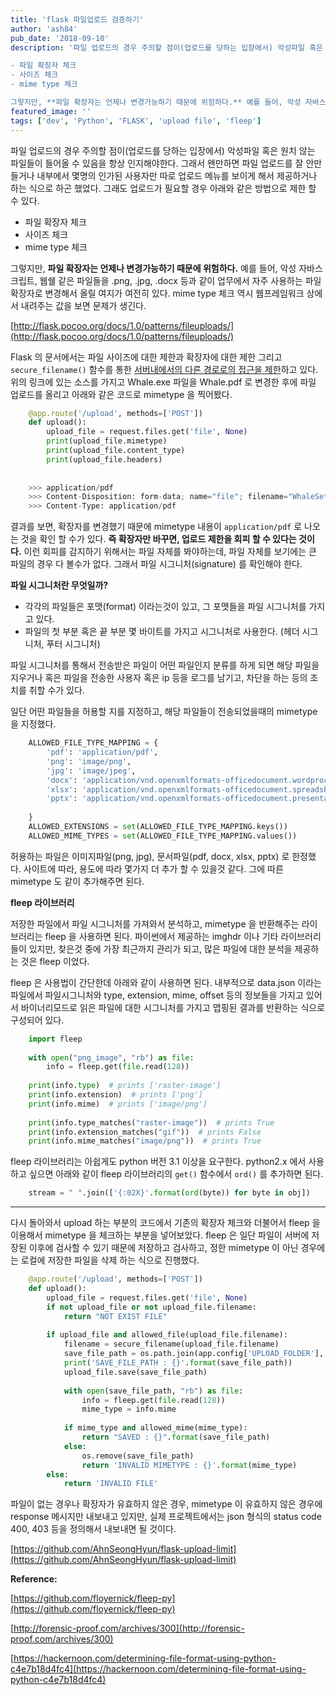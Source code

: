 ```yaml
---
title: 'flask 파일업로드 검증하기'
author: 'ash84'
pub_date: '2018-09-10'
description: '파일 업로드의 경우 주의할 점이(업로드를 당하는 입장에서) 악성파일 혹은 원치 않는 파일들이 들어올 수 있음을 항상 인지해야한다. 그래서 왠만하면 파일 업로드를 잘 안만들거나 내부에서 몇명의 인가된 사용자만 따로 업로드 메뉴를 보이게 해서 제공하거나 하는 식으로 하곤 했었다. 그래도 업로드가 필요할 경우 아래와 같은 방법으로 제한 할 수 있다. 

- 파일 확장자 체크
- 사이즈 체크
- mime type 체크

그렇지만, **파일 확장자는 언제나 변경가능하기 때문에 위험하다.** 예를 들어, 악성 자바스크립트, 웹쉘 같은 파일들을'
featured_image: ''
tags: ['dev', 'Python', 'FLASK', 'upload file', 'fleep']
---
```


파일 업로드의 경우 주의할 점이(업로드를 당하는 입장에서) 악성파일 혹은 원치 않는 파일들이 들어올 수 있음을 항상 인지해야한다. 그래서 왠만하면 파일 업로드를 잘 안만들거나 내부에서 몇명의 인가된 사용자만 따로 업로드 메뉴를 보이게 해서 제공하거나 하는 식으로 하곤 했었다. 그래도 업로드가 필요할 경우 아래와 같은 방법으로 제한 할 수 있다. 

- 파일 확장자 체크
- 사이즈 체크
- mime type 체크

그렇지만, **파일 확장자는 언제나 변경가능하기 때문에 위험하다.** 예를 들어, 악성 자바스크립트, 웹쉘 같은 파일들을 .png, .jpg, .docx 등과 같이 업무에서 자주 사용하는 파일 확장자로 변경해서 올릴 여지가 여전히 있다. mime type 체크 역시 웹프레임워크 상에서 내려주는 값을 보면 문제가 생긴다. 

[http://flask.pocoo.org/docs/1.0/patterns/fileuploads/](http://flask.pocoo.org/docs/1.0/patterns/fileuploads/)

Flask 의 문서에서는 파일 사이즈에 대한 제한과 확장자에 대한 제한 그리고 `secure_filename()` 함수를 통한 [서버내에서의 다른 경로로의 접근을 제한](http://werkzeug.pocoo.org/docs/0.14/utils/#werkzeug.utils.secure_filename)하고 있다. 위의 링크에 있는 소스를 가지고 Whale.exe 파일을 Whale.pdf 로 변경한 후에 파일 업로드를 올리고 아래와 같은 코드로 mimetype 을 찍어봤다. 

```python 
    @app.route('/upload', methods=['POST'])
    def upload():
        upload_file = request.files.get('file', None)
        print(upload_file.mimetype)
        print(upload_file.content_type)
        print(upload_file.headers)
    
    
    >>> application/pdf
    >>> Content-Disposition: form-data; name="file"; filename="WhaleSetup.pdf"
    >>> Content-Type: application/pdf
```

결과를 보면, 확장자를 변경했기 때문에 mimetype 내용이 `application/pdf` 로 나오는 것을 확인 할 수가 있다. **즉 확장자만 바꾸면, 업로드 제한을 회피 할 수 있다는 것이다.** 이런 회피를 감지하기 위해서는 파일 자체를 봐야하는데, 파일 자체를 보기에는 큰 파일의 경우 다 볼수가 없다. 그래서 파일 시그니처(signature) 를 확인해야 한다. 

**파일 시그니처란 무엇일까?** 

- 각각의 파일들은 포맷(format) 이라는것이 있고, 그 포맷들을 파일 시그니처를 가지고 있다.
- 파일의 첫 부분 혹은 끝 부분 몇 바이트를 가지고 시그니처로 사용한다. (헤더 시그니처, 푸터 시그니처)

파일 시그니처를 통해서 전송받은 파일이 어떤 파일인지 분류를 하게 되면 해당 파일을 지우거나 혹은 파일을 전송한 사용자 혹은 ip 등을 로그를 남기고, 차단을 하는 등의 조치를 취할 수가 있다. 

일단 어떤 파일들을 허용할 지를 지정하고, 해당 파일들이 전송되었을때의 mimetype 을 지정했다. 

```python 
    ALLOWED_FILE_TYPE_MAPPING = {
        'pdf': 'application/pdf',
        'png': 'image/png',
        'jpg': 'image/jpeg',
        'docx': 'application/vnd.openxmlformats-officedocument.wordprocessingml.document',
        'xlsx': 'application/vnd.openxmlformats-officedocument.spreadsheetml.sheet',
        'pptx': 'application/vnd.openxmlformats-officedocument.presentationml.presentation'
    
    }
    ALLOWED_EXTENSIONS = set(ALLOWED_FILE_TYPE_MAPPING.keys())
    ALLOWED_MIME_TYPES = set(ALLOWED_FILE_TYPE_MAPPING.values())
```

허용하는 파일은 이미지파일(png, jpg), 문서파일(pdf, docx, xlsx, pptx) 로 한정했다. 사이트에 따라, 용도에 따라 몇가지 더 추가 할 수 있을것 같다. 그에 따른 mimetype 도 같이 추가해주면 된다. 

**fleep 라이브러리** 

저장한 파일에서 파일 시그니처를 가져와서 분석하고, mimetype 을 반환해주는 라이브러리는 fleep 을 사용하면 된다. 파이썬에서 제공하는 imghdr 이나 기타 라이브러리들이 있지만, 찾은것 중에 가장 최근까지 관리가 되고, 많은 파일에 대한 분석을 제공하는 것은 fleep 이었다. 

fleep 은 사용법이 간단한데 아래와 같이 사용하면 된다. 내부적으로 data.json 이라는 파일에서 파일시그니처와 type, extension, mime, offset 등의 정보들을 가지고 있어서 바이너리모드로 읽은 파일에 대한 시그니처를 가지고 맵핑된 결과를 반환하는 식으로 구성되어 있다. 

```python 
    import fleep
    
    with open("png_image", "rb") as file:
        info = fleep.get(file.read(128))
    
    print(info.type)  # prints ['raster-image']
    print(info.extension)  # prints ['png']
    print(info.mime)  # prints ['image/png']
    
    print(info.type_matches("raster-image"))  # prints True
    print(info.extension_matches("gif"))  # prints False
    print(info.mime_matches("image/png"))  # prints True
```

fleep 라이브러리는 아쉽게도 python 버전 3.1 이상을 요구한다. python2.x 에서 사용하고 싶으면 아래와 같이 fleep 라이브러리의 `get()` 함수에서 `ord()` 를 추가하면 된다. 

```python
    stream = " ".join(['{:02X}'.format(ord(byte)) for byte in obj])
```
---

다시 돌아와서 upload 하는 부분의 코드에서 기존의 확장자 체크와 더불어서 fleep 을 이용해서 mimetype 을 체크하는 부분을 넣어보았다. fleep 은 일단 파일이 서버에 저장된 이후에 검사할 수 있기 때문에 저장하고 검사하고, 정한 mimetype 이 아닌 경우에는 로컬에 저장한 파일을 삭제 하는 식으로 진행했다. 

```python 
    @app.route('/upload', methods=['POST'])
    def upload():
        upload_file = request.files.get('file', None) 
        if not upload_file or not upload_file.filename:
            return "NOT EXIST FILE"
    
        if upload_file and allowed_file(upload_file.filename):
            filename = secure_filename(upload_file.filename)
            save_file_path = os.path.join(app.config['UPLOAD_FOLDER'], filename)
            print('SAVE_FILE_PATH : {}'.format(save_file_path))
            upload_file.save(save_file_path)
    
            with open(save_file_path, "rb") as file:
                info = fleep.get(file.read(128))
                mime_type = info.mime
    
            if mime_type and allowed_mime(mime_type):
                return "SAVED : {}".format(save_file_path)
            else:
                os.remove(save_file_path)
                return 'INVALID MIMETYPE : {}'.format(mime_type)
        else:
            return 'INVALID FILE'
```

파일이 없는 경우나 확장자가 유효하지 않은 경우, mimetype 이 유효하지 않은 경우에 response 메시지만 내보내고 있지만, 실제 프로젝트에서는 json 형식의 status code 400, 403 등을 정의해서 내보내면 될 것이다. 

[https://github.com/AhnSeongHyun/flask-upload-limit](https://github.com/AhnSeongHyun/flask-upload-limit) 

**Reference:**

[https://github.com/floyernick/fleep-py](https://github.com/floyernick/fleep-py)

[http://forensic-proof.com/archives/300](http://forensic-proof.com/archives/300)

[https://hackernoon.com/determining-file-format-using-python-c4e7b18d4fc4](https://hackernoon.com/determining-file-format-using-python-c4e7b18d4fc4)
